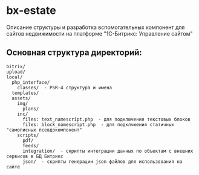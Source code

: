# bx-estate
Описание структуры и разработка вспомогательных компонент для сайтов недвижимости на платформе "1С-Битрикс: Управление сайтом"

## Основная структура директорий:
```
bitrix/
upload/
local/
  php_interface/
    classes/  - PSR-4 структура и имена
  templates/
  assets/
    img/
      plans/
    inc/
      files: text_namescript.php  - для подключения текстовых блоков
      files: block_namescript.php  - для подклчюения статичных "самописных псевдокомпонент"
    scripts/
      pdf/
      feeds/ 
      integration/  - скрипты интеграции данных по объектам с внешних сервисов в БД Битрикс
      json/  - скрипты генерации json файлов для использвоания на сайте
```
